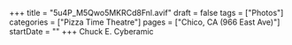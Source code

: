+++
title = "5u4P_M5Qwo5MKRCd8Fnl.avif"
draft = false
tags = ["Photos"]
categories = ["Pizza Time Theatre"]
pages = ["Chico, CA (966 East Ave)"]
startDate = ""
+++
Chuck E. Cyberamic
